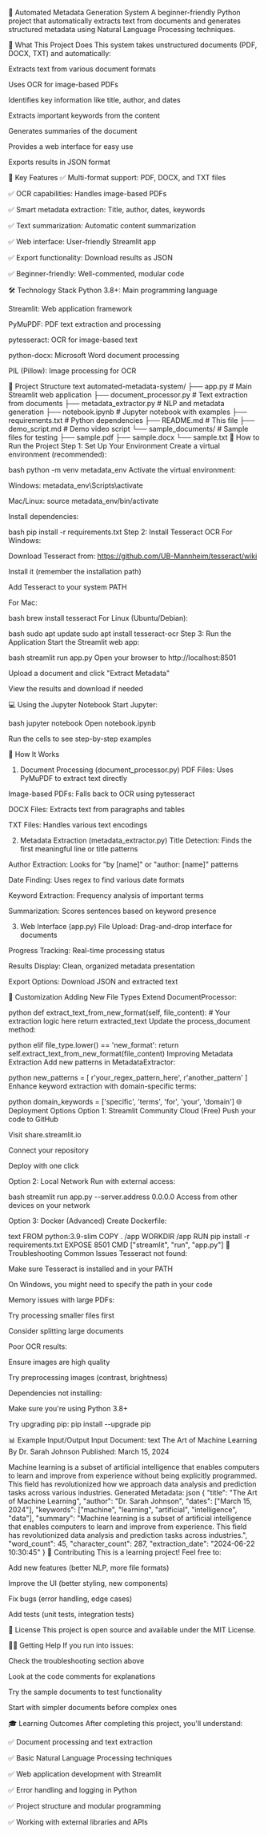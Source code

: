📄 Automated Metadata Generation System
A beginner-friendly Python project that automatically extracts text from documents and generates structured metadata using Natural Language Processing techniques.

🎯 What This Project Does
This system takes unstructured documents (PDF, DOCX, TXT) and automatically:

Extracts text from various document formats

Uses OCR for image-based PDFs

Identifies key information like title, author, and dates

Extracts important keywords from the content

Generates summaries of the document

Provides a web interface for easy use

Exports results in JSON format

🌟 Key Features
✅ Multi-format support: PDF, DOCX, and TXT files

✅ OCR capabilities: Handles image-based PDFs

✅ Smart metadata extraction: Title, author, dates, keywords

✅ Text summarization: Automatic content summarization

✅ Web interface: User-friendly Streamlit app

✅ Export functionality: Download results as JSON

✅ Beginner-friendly: Well-commented, modular code

🛠️ Technology Stack
Python 3.8+: Main programming language

Streamlit: Web application framework

PyMuPDF: PDF text extraction and processing

pytesseract: OCR for image-based text

python-docx: Microsoft Word document processing

PIL (Pillow): Image processing for OCR

📁 Project Structure
text
automated-metadata-system/
├── app.py                      # Main Streamlit web application
├── document_processor.py       # Text extraction from documents
├── metadata_extractor.py       # NLP and metadata generation
├── notebook.ipynb             # Jupyter notebook with examples
├── requirements.txt            # Python dependencies
├── README.md                   # This file
├── demo_script.md             # Demo video script
└── sample_documents/           # Sample files for testing
    ├── sample.pdf
    ├── sample.docx
    └── sample.txt
🚀 How to Run the Project
Step 1: Set Up Your Environment
Create a virtual environment (recommended):

bash
python -m venv metadata_env
Activate the virtual environment:

Windows: metadata_env\Scripts\activate

Mac/Linux: source metadata_env/bin/activate

Install dependencies:

bash
pip install -r requirements.txt
Step 2: Install Tesseract OCR
For Windows:

Download Tesseract from: https://github.com/UB-Mannheim/tesseract/wiki

Install it (remember the installation path)

Add Tesseract to your system PATH

For Mac:

bash
brew install tesseract
For Linux (Ubuntu/Debian):

bash
sudo apt update
sudo apt install tesseract-ocr
Step 3: Run the Application
Start the Streamlit web app:

bash
streamlit run app.py
Open your browser to http://localhost:8501

Upload a document and click "Extract Metadata"

View the results and download if needed

💻 Using the Jupyter Notebook
Start Jupyter:

bash
jupyter notebook
Open notebook.ipynb

Run the cells to see step-by-step examples

📖 How It Works
1. Document Processing (document_processor.py)
PDF Files: Uses PyMuPDF to extract text directly

Image-based PDFs: Falls back to OCR using pytesseract

DOCX Files: Extracts text from paragraphs and tables

TXT Files: Handles various text encodings

2. Metadata Extraction (metadata_extractor.py)
Title Detection: Finds the first meaningful line or title patterns

Author Extraction: Looks for "by [name]" or "author: [name]" patterns

Date Finding: Uses regex to find various date formats

Keyword Extraction: Frequency analysis of important terms

Summarization: Scores sentences based on keyword presence

3. Web Interface (app.py)
File Upload: Drag-and-drop interface for documents

Progress Tracking: Real-time processing status

Results Display: Clean, organized metadata presentation

Export Options: Download JSON and extracted text

🔧 Customization
Adding New File Types
Extend DocumentProcessor:

python
def extract_text_from_new_format(self, file_content):
    # Your extraction logic here
    return extracted_text
Update the process_document method:

python
elif file_type.lower() == 'new_format':
    return self.extract_text_from_new_format(file_content)
Improving Metadata Extraction
Add new patterns in MetadataExtractor:

python
new_patterns = [
    r'your_regex_pattern_here',
    r'another_pattern'
]
Enhance keyword extraction with domain-specific terms:

python
domain_keywords = ['specific', 'terms', 'for', 'your', 'domain']
🌐 Deployment Options
Option 1: Streamlit Community Cloud (Free)
Push your code to GitHub

Visit share.streamlit.io

Connect your repository

Deploy with one click

Option 2: Local Network
Run with external access:

bash
streamlit run app.py --server.address 0.0.0.0
Access from other devices on your network

Option 3: Docker (Advanced)
Create Dockerfile:

text
FROM python:3.9-slim
COPY . /app
WORKDIR /app
RUN pip install -r requirements.txt
EXPOSE 8501
CMD ["streamlit", "run", "app.py"]
🐛 Troubleshooting
Common Issues
Tesseract not found:

Make sure Tesseract is installed and in your PATH

On Windows, you might need to specify the path in your code

Memory issues with large PDFs:

Try processing smaller files first

Consider splitting large documents

Poor OCR results:

Ensure images are high quality

Try preprocessing images (contrast, brightness)

Dependencies not installing:

Make sure you're using Python 3.8+

Try upgrading pip: pip install --upgrade pip

📊 Example Input/Output
Input Document:
text
The Art of Machine Learning
By Dr. Sarah Johnson
Published: March 15, 2024

Machine learning is a subset of artificial intelligence that enables
computers to learn and improve from experience without being explicitly
programmed. This field has revolutionized how we approach data analysis
and prediction tasks across various industries.
Generated Metadata:
json
{
  "title": "The Art of Machine Learning",
  "author": "Dr. Sarah Johnson",
  "dates": ["March 15, 2024"],
  "keywords": ["machine", "learning", "artificial", "intelligence", "data"],
  "summary": "Machine learning is a subset of artificial intelligence that enables computers to learn and improve from experience. This field has revolutionized data analysis and prediction tasks across industries.",
  "word_count": 45,
  "character_count": 287,
  "extraction_date": "2024-06-22 10:30:45"
}
🤝 Contributing
This is a learning project! Feel free to:

Add new features (better NLP, more file formats)

Improve the UI (better styling, new components)

Fix bugs (error handling, edge cases)

Add tests (unit tests, integration tests)

📝 License
This project is open source and available under the MIT License.

🙋‍♀️ Getting Help
If you run into issues:

Check the troubleshooting section above

Look at the code comments for explanations

Try the sample documents to test functionality

Start with simpler documents before complex ones

🎓 Learning Outcomes
After completing this project, you'll understand:

✅ Document processing and text extraction

✅ Basic Natural Language Processing techniques

✅ Web application development with Streamlit

✅ Error handling and logging in Python

✅ Project structure and modular programming

✅ Working with external libraries and APIs